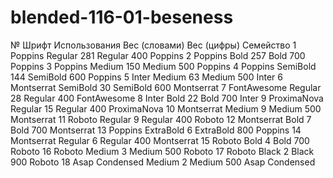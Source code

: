 # blended-116-01-beseness

№ Шрифт Использования Вес (словами) Вес (цифры) Семейство
1 Poppins Regular 281 Regular 400 Poppins
2 Poppins Bold 257 Bold 700 Poppins
3 Poppins Medium 150 Medium 500 Poppins
4 Poppins SemiBold 144 SemiBold 600 Poppins
5 Inter Medium 63 Medium 500 Inter
6 Montserrat SemiBold 30 SemiBold 600 Montserrat
7 FontAwesome Regular 28 Regular 400 FontAwesome
8 Inter Bold 22 Bold 700 Inter
9 ProximaNova Regular 15 Regular 400 ProximaNova
10 Montserrat Medium 9 Medium 500 Montserrat
11 Roboto Regular 9 Regular 400 Roboto
12 Montserrat Bold 7 Bold 700 Montserrat
13 Poppins ExtraBold 6 ExtraBold 800 Poppins
14 Montserrat Regular 6 Regular 400 Montserrat
15 Roboto Bold 4 Bold 700 Roboto
16 Roboto Medium 3 Medium 500 Roboto
17 Roboto Black 2 Black 900 Roboto
18 Asap Condensed Medium 2 Medium 500 Asap Condensed
